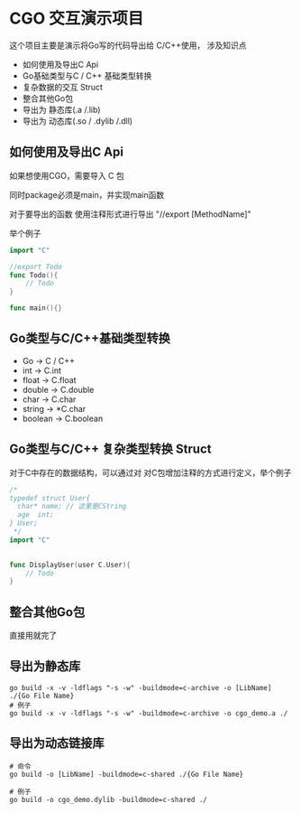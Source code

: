 # CGO 交互演示项目

这个项目主要是演示将Go写的代码导出给 C/C++使用，
涉及知识点

* 如何使用及导出C Api
* Go基础类型与C / C++ 基础类型转换
* 复杂数据的交互  Struct
* 整合其他Go包
* 导出为 静态库(.a /.lib)
* 导出为 动态库(.so / .dylib /.dll)

## 如何使用及导出C Api
如果想使用CGO，需要导入 C 包

同时package必须是main，并实现main函数

对于要导出的函数 使用注释形式进行导出 "//export [MethodName]"

举个例子

```go
import "C"

//export Todo
func Todo(){
	// Todo
}

func main(){}
```


## Go类型与C/C++基础类型转换
* Go -> C / C++
* int -> C.int
* float -> C.float
* double -> C.double
* char -> C.char
* string -> *C.char
* boolean -> C.boolean

## Go类型与C/C++ 复杂类型转换 Struct
对于C中存在的数据结构，可以通过对 对C包增加注释的方式进行定义，举个例子
```go
/*
typedef struct User{
  char* name; // 这里是CString
  age  int;
} User;
 */
import "C"

 
func DisplayUser(user C.User){
	// Todo
} 

```

## 整合其他Go包
直接用就完了

## 导出为静态库
```shell
go build -x -v -ldflags "-s -w" -buildmode=c-archive -o [LibName] ./{Go File Name} 
# 例子
go build -x -v -ldflags "-s -w" -buildmode=c-archive -o cgo_demo.a ./
```

## 导出为动态链接库

```shell
# 命令
go build -o [LibName] -buildmode=c-shared ./{Go File Name}

# 例子
go build -o cgo_demo.dylib -buildmode=c-shared ./
```